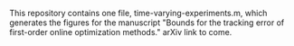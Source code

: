 This repository contains one file, time-varying-experiments.m, which generates the figures for the manuscript "Bounds for the tracking error of first-order online optimization methods." arXiv link to come.
